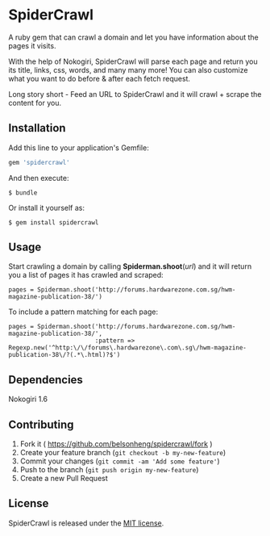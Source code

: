 # SpiderCrawl

A ruby gem that can crawl a domain and let you have information about the pages it visits. 

With the help of Nokogiri, SpiderCrawl will parse each page and return you its title, links, css, words, and many many more! You can also customize what you want to do before & after each fetch request.

Long story short - Feed an URL to SpiderCrawl and it will crawl + scrape the content for you. 

## Installation

Add this line to your application's Gemfile:

```ruby
gem 'spidercrawl'
```

And then execute:

    $ bundle

Or install it yourself as:

    $ gem install spidercrawl

## Usage

Start crawling a domain by calling __Spiderman.shoot__(*url*) and it will return you a list of pages it has crawled and scraped:

    pages = Spiderman.shoot('http://forums.hardwarezone.com.sg/hwm-magazine-publication-38/')

To include a pattern matching for each page:

    pages = Spiderman.shoot('http://forums.hardwarezone.com.sg/hwm-magazine-publication-38/',
                            :pattern => Regexp.new('^http:\/\/forums\.hardwarezone\.com\.sg\/hwm-magazine-publication-38\/?(.*\.html)?$')

## Dependencies

Nokogiri 1.6

## Contributing

1. Fork it ( https://github.com/belsonheng/spidercrawl/fork )
2. Create your feature branch (`git checkout -b my-new-feature`)
3. Commit your changes (`git commit -am 'Add some feature'`)
4. Push to the branch (`git push origin my-new-feature`)
5. Create a new Pull Request

## License

SpiderCrawl is released under the [MIT license](https://github.com/belsonheng/spidercrawl/blob/master/LICENSE.txt).
